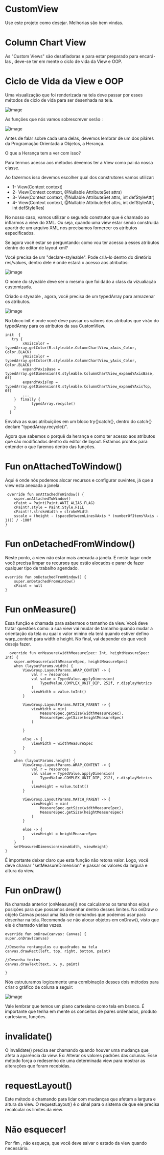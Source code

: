 # CustomView
Use este projeto como desejar. Melhorias são bem vindas.

# Column Chart View

As "Custom Views" são desafiadoras e para estar preparado para encará-las , deve-se ter em mente o ciclo de vida da View e OOP.

# Ciclo de Vida da View e OOP

Uma visualização que foi renderizada na tela deve passar por esses métodos de ciclo de vida para ser desenhada na tela.

![image](https://github.com/ramonsatu/CustomView/assets/117767174/6838ec22-f185-433c-9462-83c1bb399600)



As funções que nós vamos sobrescrever serão :

![image](https://github.com/ramonsatu/CustomView/assets/117767174/f33545f5-4b3e-425d-a791-dee4f54cf6b5)


Antes de falar sobre cada uma delas, devemos lembrar de um dos piláres da Programação Orientada a Objetos, a Herança.

O que a Herança tem a ver com isso?

Para termos acesso aos métodos devemos ter a View como pai da nossa classe. 

Ao fazermos isso devemos escolher qual dos construtores vamos utilizar:

* 1- View(Context context) 
* 2- View(Context context, @Nullable AttributeSet attrs) 
* 3- View(Context context, @Nullable AttributeSet attrs, int defStyleAttr) 
* 4- View(Context context, @Nullable AttributeSet attrs, int defStyleAttr, int defStyleRes)

No nosso caso, vamos utilizar o segundo construtor que é chamado ao inflarmos a view do XML. Ou seja, quando uma view estar sendo  construida apartir de um arquivo XML nos precisamos fornercer os atributos especificados.

Se agora você estar se perguntando: como vou ter acesso a esses atributos dentro do editor de layout xml?

Você precisa de um "declare-styleable". Pode criá-lo dentro do diretório res/values, dentro dele é onde estará o acesso aos atributos:

![image](https://github.com/ramonsatu/CustomView/assets/117767174/5536c13f-ffba-42ed-afcf-37dfe5e21a9a)

O nome do styeable deve ser o mesmo que  foi dado a class da vizualiação customizada.

Criado o styeable , agora, você precisa de um typedArray para armazenar os atributos.

![image](https://github.com/ramonsatu/CustomView/assets/117767174/9e2eb0fa-d1af-447d-8fb8-7aecd1292303)

No bloco init é onde você deve passar os valores dos atributos que virão do typedArray para os atributos da sua CustomView.

    init  {
       try {
            xAxisColor = typedArray.getColor(R.styleable.ColumnChartView_xAxis_Color, Color.BLACK)
            yAxisColor = typedArray.getColor(R.styleable.ColumnChartView_yAxis_Color, Color.BLACK)
            expandYAxisBase = typedArray.getDimension(R.styleable.ColumnChartView_expandYAxisBase, 0f)
            expandYAxisTop = typedArray.getDimension(R.styleable.ColumnChartView_expandYAxisTop, 0f)
            ...
        }  finally {
                typedArray.recycle()
        }
      }

Envolva as suas atribuições em um bloco try{}catch{}, dentro do catch{} declare "typedArray.recycle()".

Agora que sabemos o porquê da herança e como ter acesso aos atributos que são modificados dentro do editor de layout. Estamos prontos para entender o que faremos dentro das funções.

# Fun onAttachedToWindow()

Aqui é onde nós podemos alocar recursos e configurar ouvintes, já que a view esta anexada a  janela.

     override fun onAttachedToWindow() {
        super.onAttachedToWindow()
        cPaint = Paint(Paint.ANTI_ALIAS_FLAG)
        cPaint?.style = Paint.Style.FILL
        cPaint!!.strokeWidth = strokeWidth
        sscale = (height - (spaceBetweenLinesXAxis * (numberOfItemsYAxis - 1))) / -100f
    }

# Fun onDetachedFromWindow()

Neste ponto, a view não estar mais anexada a janela. É neste lugar onde você precisa limpar os recursos que estão alocados e parar de fazer qualquer tipo de trabalho agendado.

    override fun onDetachedFromWindow() {
        super.onDetachedFromWindow()
        cPaint = null
    }

# Fun onMeasure()

Essa função e chamada para sabermos o tamanho da view. Você deve tratar questões  como: a sua view vai mudar de tamanho quando mudar a orientação da tela ou qual o valor minino ela terá quando estiver defino warp_content para width e height. No final, vai depender do que você deseja fazer.

      override fun onMeasure(widthMeasureSpec: Int, heightMeasureSpec: Int) {
        super.onMeasure(widthMeasureSpec, heightMeasureSpec)
        when (layoutParams.width) {
            ViewGroup.LayoutParams.WRAP_CONTENT -> {
                val r = resources
                val value = TypedValue.applyDimension(
                    TypedValue.COMPLEX_UNIT_DIP, 252f, r.displayMetrics
                )
                viewWidth = value.toInt()
            }

            ViewGroup.LayoutParams.MATCH_PARENT -> {
                viewWidth = min(
                    MeasureSpec.getSize(widthMeasureSpec),
                    MeasureSpec.getSize(heightMeasureSpec)
                )

            }

            else -> {
                viewWidth = widthMeasureSpec
            }
        }

        when (layoutParams.height) {
            ViewGroup.LayoutParams.WRAP_CONTENT -> {
                val r = resources
                val value = TypedValue.applyDimension(
                    TypedValue.COMPLEX_UNIT_DIP, 212f, r.displayMetrics
                )
                viewHeight = value.toInt()
            }

            ViewGroup.LayoutParams.MATCH_PARENT -> {
                viewHeight = min(
                    MeasureSpec.getSize(widthMeasureSpec),
                    MeasureSpec.getSize(heightMeasureSpec)
                )
            }

            else -> {
                viewHeight = heightMeasureSpec
            }
        }
        setMeasuredDimension(viewWidth, viewHeight)
    }
É importante deixar claro que esta função não retona valor. Logo, você deve chamar "setMeasureDimension" e passar os valores da largura e altura da view.

# Fun onDraw()

Na chamada anterior (onMeasure()) nos calculamos os tamanhos e(ou) posições para que possamos  desenhar dentro desses limites. No onDraw o objeto Canvas possui uma lista de comandos que podemos usar para desenhar na tela. Recomenda-se não alocar objetos em onDraw(), visto que ele é chamado várias vezes.

    override fun onDraw(canvas: Canvas) {
    super.onDraw(canvas)

    //Desenha rentangulos ou quadrados na tela
    canvas.drawRect(left, top, right, bottom, paint)

    //Desenha textos
    canvas.drawText(text, x, y, paint)

    }

Nós estruturamos logicamente uma comibinação desses dois métodos para criar o gráfico de coluna a seguir:

![image](https://github.com/ramonsatu/CustomView/assets/117767174/c95323ca-4c5a-4414-bb5a-3d79f7bde98e)

Vale lembrar que temos um plano cartesiano como tela em branco. É importante que tenha em mente os conceitos de pares ordenados, produto cartesiano, funções.

# invalidate()

O invalidate() precisa ser chamando quando houver uma mudança que afeta a aparência da view. Ex: Alterar os valores padrões das colunas. Esse método força o redesenho de uma determinada view para mostrar as alterações que foram recebidas.

# requestLayout()

Este método é chamando para lidar com mudanças que afetam a largura e altura da view. O requestLayout() é o sinal para o sistema de que ele precisa recalcular os limites da view.

# Não esquecer!
Por fim , não esqueça, que você deve salvar o estado da view quando necessário.
